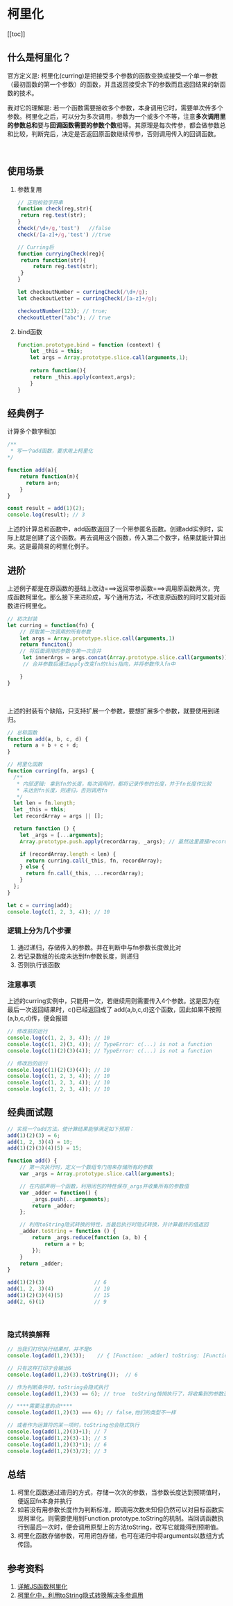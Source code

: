 
# 柯里化

[[toc]]

## 什么是柯里化？

  官方定义是: 柯里化(curring)是把接受多个参数的函数变换成接受一个单一参数（最初函数的第一个参数）的函数，并且返回接受余下的参数而且返回结果的新函数的技术。

  我对它的理解是: 若一个函数需要接收多个参数，本身调用它时，需要单次传多个参数。柯里化之后，可以分为多次调用，参数为一个或多个不等，注意**多次调用里的参数总和**要与**回调函数需要的参数个数**相等。其原理是每次传参，都会做参数总和比较，判断完后，决定是否返回原函数继续传参，否则调用传入的回调函数。

​	

## 使用场景

1. 参数复用

   ```js
   // 正则校验字符串
   function check(reg,str){
   	return reg.test(str);
   }
   check(/\d+/g,'test')   //false
   check(/[a-z]+/g,'test') //true
   
   // Curring后
   function curryingCheck(reg){
   	return function(str){
   		return reg.test(str);
   	}
   }
   
   let checkoutNumber = curringCheck(/\d+/g);
   let checkoutLetter = curringCheck(/[a-z]+/g);
   
   checkoutNumber(123); // true;
   checkoutLetter("abc"); // true
   
   ```

2. bind函数

   ```js
   Function.prototype.bind = function (context) {
       let _this = this;
       let args = Array.prototype.slice.call(arguments,1);
       
       return function(){
       	return _this.apply(context,args);
       }
   }
   ```



## 经典例子

  计算多个数字相加

```js
/**
 * 写一个add函数，要求用上柯里化
*/

function add(a){
    return function(n){
      return a+n;
    }
}

const result = add(1)(2);
console.log(result); // 3
```

  上述的计算总和函数中，add函数返回了一个带参匿名函数。创建add实例时，实际上就是创建了这个函数。再去调用这个函数，传入第二个数字，结果就能计算出来。这是最简易的柯里化例子。



## 进阶

  上述例子都是在原函数的基础上改动===>返回带参函数===>调用原函数两次，完成函数柯里化。那么接下来进阶成，写个通用方法，不改变原函数的同时又能对函数进行柯里化。

```js
// 初次封装
let curring = function(fn) {
	// 获取第一次调用的所有参数
	let args = Array.prototype.slice.call(arguments,1)
	return funciton() 
	// 将后面调用的参数与第一次合并
	 let innerArgs = args.concat(Array.prototype.slice.call(arguments));
	 // 合并参数后通过apply改变fn的this指向，并将参数传入fn中

	}
}
```

<br />

上述的封装有个缺陷，只支持扩展一个参数，要想扩展多个参数，就要使用到递归。

```js
// 总和函数
function add(a, b, c, d) {
  return a + b + c + d;
}

// 柯里化函数
function curring(fn, args) {
  /**
   * 内部逻辑: 拿到fn的长度，每次调用时，都将记录传参的长度，并于fn长度作比较
   * 未达到fn长度，则递归，否则调用fn
   */
  let len = fn.length;
  let _this = this;
  let recordArray = args || [];

  return function () {
    let _args = [...arguments];
    Array.prototype.push.apply(recordArray, _args); // 虽然这里直接recordArray好一些，但以防开发者在第二参数中传错类型。

    if (recordArray.length < len) {
      return curring.call(_this, fn, recordArray);
    } else {
      return fn.call(_this, ...recordArray);
    }
  };
}

let c = curring(add);
console.log(c(1, 2, 3, 4)); // 10

```

### 逻辑上分为几个步骤

1. 通过递归，存储传入的参数。并在判断中与fn参数长度做比对
2. 若记录数组的长度未达到fn参数长度，则递归
3. 否则执行该函数

### 注意事项

 上述的curring实例中，只能用一次，若继续用则需要传入4个参数。这是因为在最后一次返回结果时，c()已经返回成了 add(a,b,c,d)这个函数，因此如果不按照(a,b,c,d)传，便会报错

```js
// 修改前的运行
console.log(c(1, 2, 3, 4)); // 10
console.log(c(1, 2)(3, 4)); // TypeError: c(...) is not a function
console.log(c(1)(2)(3)(4)); // TypeError: c(...) is not a function

// 修改后的运行
console.log(c(1)(2)(3)(4)); // 10
console.log(c(1, 2, 3, 4)); // 10
console.log(c(1, 2, 3, 4)); // 10
console.log(c(1, 2, 3, 4)); // 10

```



## 经典面试题

```js
// 实现一个add方法，使计算结果能够满足如下预期：
add(1)(2)(3) = 6;
add(1, 2, 3)(4) = 10;
add(1)(2)(3)(4)(5) = 15;

function add() {
    // 第一次执行时，定义一个数组专门用来存储所有的参数
    var _args = Array.prototype.slice.call(arguments);

    // 在内部声明一个函数，利用闭包的特性保存_args并收集所有的参数值
    var _adder = function() {
        _args.push(...arguments);
        return _adder;
    };

    // 利用toString隐式转换的特性，当最后执行时隐式转换，并计算最终的值返回
    _adder.toString = function () {
        return _args.reduce(function (a, b) {
            return a + b;
        });
    }
    return _adder;
}

add(1)(2)(3)                // 6
add(1, 2, 3)(4)             // 10
add(1)(2)(3)(4)(5)          // 15
add(2, 6)(1)                // 9

```

<br />

### 隐式转换解释

```js
// 当我们打印执行结果时，并不是6
console.log(add(1,2)(3));    // { [Function: _adder] toString: [Function] }

// 只有这样打印才会输出6
console.log(add(1,2)(3).toString());  // 6

```

```js
// 作为判断条件时，toString会隐式执行
console.log(add(1,2)(3) == 6); // true  toString悄悄执行了，将收集到的参数进行累加

// ****需要注意的点****
console.log(add(1,2)(3) === 6); // false,他们的类型不一样

// 或者作为运算符的某一项时，toString也会隐式执行
console.log(add(1,2)(3)+1); // 7
console.log(add(1,2)(3)-1); // 5
console.log(add(1,2)(3)*1); // 6
console.log(add(1,2)(3)/2); // 3

```



## 总结

1. 柯里化函数通过递归的方式，存储一次次的参数，当参数长度达到预期值时，便返回fn本身并执行
2. 如若没有用参数长度作为判断标准，即调用次数未知但仍然可以对目标函数实现柯里化。则需要使用到Function.prototype.toString的机制。当回调函数执行到最后一次时，便会调用原型上的方法toString，改写它就能得到预期值。
3. 柯里化函数存储参数，可用闭包存储，也可在递归中将arguments以数组方式传回。



## 参考资料

1. [详解JS函数柯里化](https://www.jianshu.com/p/2975c25e4d71)
2. [柯里化中，利用toString隐式转换解决多参调用](https://blog.csdn.net/weixin_45253306/article/details/122988349)

